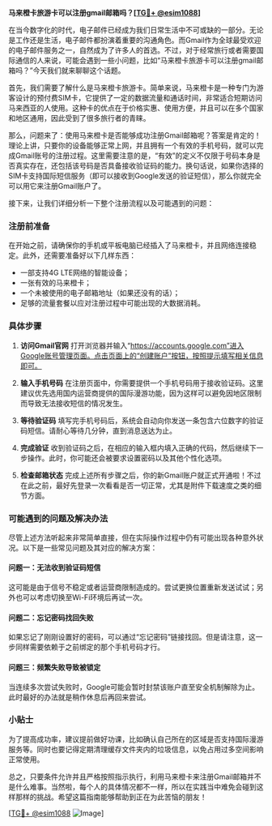 **马来橙卡旅游卡可以注册gmail邮箱吗？[[TG💪+ @esim1088](https://t.me/s/esim1088)]**

在当今数字化的时代，电子邮件已经成为我们日常生活中不可或缺的一部分。无论是工作还是生活，电子邮件都扮演着重要的沟通角色。而Gmail作为全球最受欢迎的电子邮件服务之一，自然成为了许多人的首选。不过，对于经常旅行或者需要国际通信的人来说，可能会遇到一些小问题，比如“马来橙卡旅游卡可以注册gmail邮箱吗？”今天我们就来聊聊这个话题。

首先，我们需要了解什么是马来橙卡旅游卡。简单来说，马来橙卡是一种专门为游客设计的预付费SIM卡，它提供了一定的数据流量和通话时间，非常适合短期访问马来西亚的人使用。这种卡的优点在于价格实惠、使用方便，并且可以在多个国家和地区通用，因此受到了很多旅行者的青睐。

那么，问题来了：使用马来橙卡是否能够成功注册Gmail邮箱呢？答案是肯定的！理论上讲，只要你的设备能够正常上网，并且拥有一个有效的手机号码，就可以完成Gmail账号的注册过程。这里需要注意的是，“有效”的定义不仅限于号码本身是否真实存在，还包括该号码是否具备接收验证码的能力。换句话说，如果你选择的SIM卡支持国际短信服务（即可以接收到Google发送的验证短信），那么你就完全可以用它来注册Gmail账户了。

接下来，让我们详细分析一下整个注册流程以及可能遇到的问题：

### 注册前准备

在开始之前，请确保你的手机或平板电脑已经插入了马来橙卡，并且网络连接稳定。此外，还需要准备好以下几样东西：
- 一部支持4G LTE网络的智能设备；
- 一张有效的马来橙卡；
- 一个未被使用的电子邮箱地址（如果还没有的话）；
- 足够的流量套餐以应对注册过程中可能出现的大数据消耗。

### 具体步骤

1. **访问Gmail官网**
   打开浏览器并输入“https://accounts.google.com”进入Google账号管理页面。点击页面上的“创建账户”按钮，按照提示填写相关信息即可。

2. **输入手机号码**
   在注册页面中，你需要提供一个手机号码用于接收验证码。这里建议优先选用国内运营商提供的国际漫游功能，因为这样可以避免因地区限制而导致无法接收短信的情况发生。

3. **等待验证码**
   填写完手机号码后，系统会自动向你发送一条包含六位数字的验证码短信。请耐心等待几分钟，直到消息送达为止。

4. **完成验证**
   收到验证码之后，在相应的输入框内填入正确的代码，然后继续下一步操作。此时，你可能还会被要求设置密码以及其他个性化选项。

5. **检查邮箱状态**
   完成上述所有步骤之后，你的新Gmail账户就正式开通啦！不过在此之前，最好先登录一次看看是否一切正常，尤其是附件下载速度之类的细节方面。

### 可能遇到的问题及解决办法

尽管上述方法听起来非常简单直接，但在实际操作过程中仍有可能出现各种意外状况。以下是一些常见问题及其对应的解决方案：

#### 问题一：无法收到验证码短信
这可能是由于信号不稳定或者运营商限制造成的。尝试更换位置重新发送试试；另外也可以考虑切换至Wi-Fi环境后再试一次。

#### 问题二：忘记密码找回失败
如果忘记了刚刚设置好的密码，可以通过“忘记密码”链接找回。但是请注意，这一步同样需要依赖于之前绑定的那个手机号码才行。

#### 问题三：频繁失败导致被锁定
当连续多次尝试失败时，Google可能会暂时封禁该账户直至安全机制解除为止。此时最好的办法就是稍作休息后再回来尝试。

### 小贴士

为了提高成功率，建议提前做好功课，比如确认自己所在的区域是否支持国际漫游服务等。同时也要记得定期清理缓存文件夹内的垃圾信息，以免占用过多空间影响正常使用。

总之，只要条件允许并且严格按照指示执行，利用马来橙卡来注册Gmail邮箱并不是什么难事。当然啦，每个人的具体情况都不一样，所以在实践当中难免会碰到这样那样的挑战。希望这篇指南能够帮助到正在为此苦恼的朋友！

[[TG💪+ @esim1088](https://t.me/s/esim1088) ![Image](https://i.postimg.cc/4NQfJmqS/Snipaste-2025-05-13-00-14-12.png)]